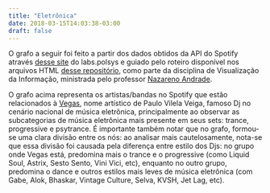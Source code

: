 ```yaml
---
title: "Eletrônica"
date: 2018-03-15T14:03:38-03:00
draft: false
---
```


O grafo a seguir foi feito a partir dos dados obtidos da API do Spotify
através [desse site](http://labs.polsys.net/playground/spotify/) do labs.polsys e guiado pelo
roteiro disponível nos arquivos HTML [desse repositório](https://github.com/nazareno/intro-d3-redes),
como parte da disciplina de Visualização da Informação, ministrada pelo professor
[Nazareno Andrade](https://github.com/nazareno/).

<div id="chart"></div>

O grafo acima representa os artistas/bandas no Spotify que estão relacionados à
[Vegas](https://pt-br.facebook.com/vegasliveact/about/), nome artístico
de Paulo Vilela Veiga, famoso Dj no cenário nacional de música eletrônica, principalmente
ao observar as subcategorias de música eletrônica mais presente em seus sets:
trance, progressive e psytrance. É importante também notar que no grafo, formou-se
uma clara divisão entre os nós: ao analisar mais cautelosamente, nota-se que essa
divisão foi causada pela diferença entre estilo dos Djs: no grupo onde Vegas está,
predomina mais o trance e o progressive (como Liquid Soul, Astrix, Sesto Sento,
Vini Vici, etc), enquanto no outro grupo, predomina o dance e outros estilos
mais leves de música eletrônica (com Gabe, Alok, Bhaskar, Vintage
  Culture, Selva, KVSH, Jet Lag, etc).

<style>
		.node {
		    fill: #ccc;
		    stroke: #fff;
		    stroke-width: 2px;
		}

		.link {
				stroke: #999;
				stroke-opacity: 0.5;
		}
</style>

<script src="https://d3js.org/d3.v4.min.js"></script>
<script>
		var
		    width = 1000,
		    height = 1000;

		var svg = d3.select("#chart")
				.append("svg")
				.attr('version', '1.1')
				.attr('viewBox', '0 0 '+width+' '+height)
				.attr('width', '100%');

		var color = d3.scaleOrdinal(d3.schemeCategory20);

		var simulation = d3.forceSimulation()
		    .force("link", d3.forceLink().id(function(d) { return d.id; }))
		    .force("charge", d3.forceManyBody().strength(-50))
		    .force("center", d3.forceCenter(width / 2, height / 2))
				.force("collide", d3.forceCollide(8));



		d3.json("vegas.json", function(error, graph) {
		  if (error) throw error;

			g = graph;

			function popularityFilter(popularity) {
				return function(object) {
					return object.size >= popularity;
				}
			}

			function linkPopularity(popularity) {
				return function(object) {
					return getPopularityWithID(object.source) >= popularity && getPopularityWithID(object.target) >= popularity;
				}
			}

			function getPopularityWithID(id) {
				for (i in graph.nodes) {
					if (graph.nodes[i].id == id) {
						return graph.nodes[i].size;
					}
				}
				return -1;
			}

			var selEdges = graph.edges.filter(linkPopularity(40));
			var selNodes = graph.nodes.filter(popularityFilter(40));


			console.dir(graph.edges.length);
			console.dir(graph.nodes.length);

			console.dir(selEdges.length);
			console.dir(selNodes.length);

		  var link = svg.append("g")
		      .attr("class", "link")
		    .selectAll("line")
		    	.data(selEdges)
		    .enter().append("line");

		  var node = svg.append("g")
		      .attr("class", "nodes")
		    .selectAll("circle")
		    	.data(selNodes)
		    .enter().append("circle")
		      .attr("r", function(d) { return d.size/8})
		      .attr("fill", function(d) {
						if (d.id == "5xk7F7RlG0tk0rsGmjFB7z") {
							return d.color;
						}
						return color(d.group) })
		      .call(d3.drag()
		          .on("start", dragstarted)
		          .on("drag", dragged)
		          .on("end", dragended));

		  node.append("title")
		      .text(function(d) { return d.label; });

		  simulation
		      .nodes(selNodes)
		      .on("tick", ticked);

		  simulation.force("link")
		      .links(selEdges);

		  function ticked() {
		    link
		        .attr("x1", function(d) { return d.source.x; })
		        .attr("y1", function(d) { return d.source.y; })
		        .attr("x2", function(d) { return d.target.x; })
		        .attr("y2", function(d) { return d.target.y; });

		    node
		        .attr("cx", function(d) { return d.x; })
		        .attr("cy", function(d) { return d.y; });
		  }
		});

		function dragstarted(d) {
		  if (!d3.event.active) simulation.alphaTarget(0.3).restart();
		  d.fx = d.x;
		  d.fy = d.y;
		}

		function dragged(d) {
		  d.fx = d3.event.x;
		  d.fy = d3.event.y;
		}

		function dragended(d) {
		  if (!d3.event.active) simulation.alphaTarget(0);
		  d.fx = null;
		  d.fy = null;
		}

</script>
